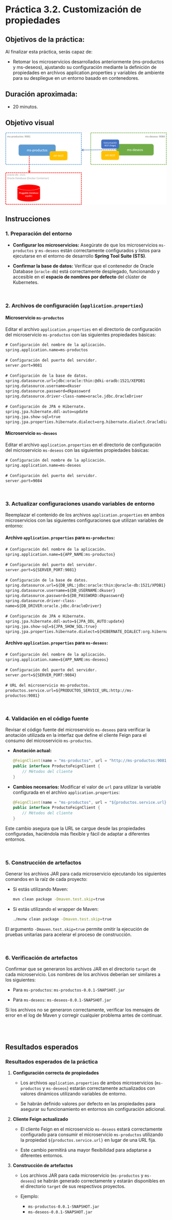 # Práctica 3.2. Customización de propiedades

## Objetivos de la práctica:
Al finalizar esta práctica, serás capaz de:
- Retomar los microservicios desarrollados anteriormente (ms-productos y ms-deseos), ajustando su configuración mediante la definición de propiedades en archivos application.properties y variables de ambiente para su despliegue en un entorno basado en contenedores.

## Duración aproximada:
- 20 minutos.

## Objetivo visual

![Caso de Estudio](../images/u3_2_2.png)
<br/>
## Instrucciones


### 1. **Preparación del entorno**  

- **Configurar los microservicios:** Asegúrate de que los microservicios `ms-productos` y `ms-deseos` están correctamente configurados y listos para ejecutarse en el entorno de desarrollo **Spring Tool Suite (STS)**.

- **Confirmar la base de datos:** Verificar que el contenedor de Oracle Database (`oracle-db`) está correctamente desplegado, funcionando y accesible en el **espacio de nombres por defecto** del clúster de Kubernetes.

<br/>

### 2. **Archivos de configuración (`application.properties`)**  

#### **Microservicio `ms-productos`**  
Editar el archivo `application.properties` en el directorio de configuración del microservicio `ms-productos` con las siguientes propiedades básicas:

```properties
# Configuración del nombre de la aplicación.
spring.application.name=ms-productos

# Configuración del puerto del servidor.
server.port=9081

# Configuración de la base de datos.
spring.datasource.url=jdbc:oracle:thin:@dki-oradb:1521/XEPDB1
spring.datasource.username=dkuser
spring.datasource.password=dkpassword
spring.datasource.driver-class-name=oracle.jdbc.OracleDriver

# Configuración de JPA e Hibernate.
spring.jpa.hibernate.ddl-auto=update
spring.jpa.show-sql=true
spring.jpa.properties.hibernate.dialect=org.hibernate.dialect.OracleDialect
```

#### **Microservicio `ms-deseos`**  
Editar el archivo `application.properties` en el directorio de configuración del microservicio `ms-deseos` con las siguientes propiedades básicas:

```properties
# Configuración del nombre de la aplicación.
spring.application.name=ms-deseos

# Configuración del puerto del servidor.
server.port=9084
```
<br/>

### 3. **Actualizar configuraciones usando variables de entorno**  

Reemplazar el contenido de los archivos `application.properties` en ambos microservicios con las siguientes configuraciones que utilizan variables de entorno:

#### **Archivo `application.properties` para `ms-productos`:**

```properties
# Configuración del nombre de la aplicación.
spring.application.name=${APP_NAME:ms-productos}

# Configuración del puerto del servidor.
server.port=${SERVER_PORT:9081}

# Configuración de la base de datos.
spring.datasource.url=${DB_URL:jdbc:oracle:thin:@oracle-db:1521/XPDB1}
spring.datasource.username=${DB_USERNAME:dkuser}
spring.datasource.password=${DB_PASSWORD:dkpassword}
spring.datasource.driver-class-name=${DB_DRIVER:oracle.jdbc.OracleDriver}

# Configuración de JPA e Hibernate.
spring.jpa.hibernate.ddl-auto=${JPA_DDL_AUTO:update}
spring.jpa.show-sql=${JPA_SHOW_SQL:true}
spring.jpa.properties.hibernate.dialect=${HIBERNATE_DIALECT:org.hibernate.dialect.OracleDialect}
```

#### **Archivo `application.properties` para `ms-deseos`:**

```properties
# Configuración del nombre de la aplicación.
spring.application.name=${APP_NAME:ms-deseos}

# Configuración del puerto del servidor.
server.port=${SERVER_PORT:9084}

# URL del microservicio ms-productos.
productos.service.url=${PRODUCTOS_SERVICE_URL:http://ms-productos:9081}
```

<br/>

### 4. **Validación en el código fuente**

Revisar el código fuente del microservicio `ms-deseos` para verificar la anotación utilizada en la interfaz que define el cliente Feign para el consumo del microservicio `ms-productos`.

- **Anotación actual:**
  
  ```java
  @FeignClient(name = "ms-productos", url = "http://ms-productos:9081")
  public interface ProductoFeignClient {
      // Métodos del cliente
  }
  ```

- **Cambios necesarios:** Modificar el valor de `url` para utilizar la variable configurada en el archivo `application.properties`:
  
  ```java
  @FeignClient(name = "ms-productos", url = "${productos.service.url}")
  public interface ProductoFeignClient {
      // Métodos del cliente
  }
  ```

Este cambio asegura que la URL se cargue desde las propiedades configuradas, haciéndola más flexible y fácil de adaptar a diferentes entornos.

<br/>

### 5. **Construcción de artefactos**

Generar los archivos JAR para cada microservicio ejecutando los siguientes comandos en la raíz de cada proyecto:

- Si estás utilizando Maven:
 
  ```bash
  mvn clean package -Dmaven.test.skip=true
  ```

- Si estás utilizando el wrapper de Maven:
 
  ```bash
  ./mvnw clean package -Dmaven.test.skip=true
  ```

El argumento `-Dmaven.test.skip=true` permite omitir la ejecución de pruebas unitarias para acelerar el proceso de construcción.


<br/>

### 6. **Verificación de artefactos**

Confirmar que se generaron los archivos JAR en el directorio `target` de cada microservicio. Los nombres de los archivos deberían ser similares a los siguientes:

- Para `ms-productos`: `ms-productos-0.0.1-SNAPSHOT.jar`

- Para `ms-deseos`: `ms-deseos-0.0.1-SNAPSHOT.jar`

Si los archivos no se generaron correctamente, verificar los mensajes de error en el log de Maven y corregir cualquier problema antes de continuar.


<br/>
<br/>

## Resultados esperados

### **Resultados esperados de la práctica**

1. **Configuración correcta de propiedades**
   - Los archivos `application.properties` de ambos microservicios (`ms-productos` y `ms-deseos`) estarán correctamente actualizados con valores dinámicos utilizando variables de entorno.

   - Se habrán definido valores por defecto en las propiedades para asegurar su funcionamiento en entornos sin configuración adicional.

2. **Cliente Feign actualizado**
   - El cliente Feign en el microservicio `ms-deseos` estará correctamente configurado para consumir el microservicio `ms-productos` utilizando la propiedad `${productos.service.url}` en lugar de una URL fija.
   
   - Este cambio permitirá una mayor flexibilidad para adaptarse a diferentes entornos.

3. **Construcción de artefactos**
   - Los archivos JAR para cada microservicio (`ms-productos` y `ms-deseos`) se habrán generado correctamente y estarán disponibles en el directorio `target` de sus respectivos proyectos.
   
   - Ejemplo:
     - `ms-productos-0.0.1-SNAPSHOT.jar`
     - `ms-deseos-0.0.1-SNAPSHOT.jar`

